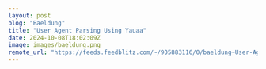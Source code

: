 ```yaml
---
layout: post
blog: "Baeldung"
title: "User Agent Parsing Using Yauaa"
date: 2024-10-08T18:02:09Z
image: images/baeldung.png
remote_url: "https://feeds.feedblitz.com/~/905883116/0/baeldung~User-Agent-Parsing-Using-Yauaa"
---
```

